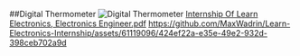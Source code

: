 ##Digital Thermometer
![Digital Thermometer](https://github.com/MaxWadrin/Learn-Electronics-Internship/assets/61119096/f0707117-9b98-4369-a6d4-3c0c5fd8a6fe)
[Internship Of Learn Electronics, Electronics Engineer.pdf](https://github.com/MaxWadrin/Learn-Electronics-Internship/files/12064862/Internship.Of.Learn.Electronics.Electronics.Engineer.pdf)
https://github.com/MaxWadrin/Learn-Electronics-Internship/assets/61119096/424ef22a-e35e-49e2-932d-398ceb702a9d

